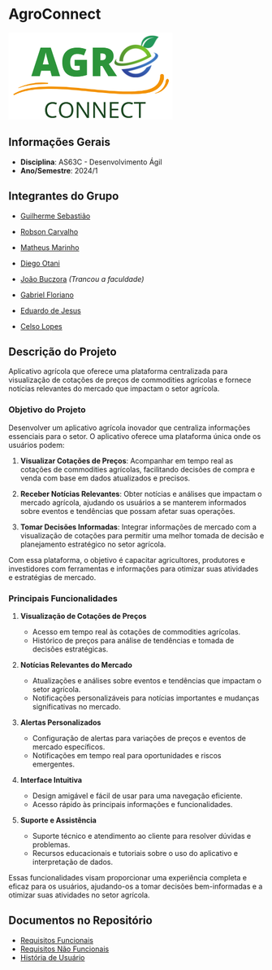 # AgroConnect
![](agro_connect_logo.png) 

## Informações Gerais
- **Disciplina**: AS63C - Desenvolvimento Ágil
- **Ano/Semestre**: 2024/1

## Integrantes do Grupo

- [Guilherme Sebastião](https://github.com/guievbs)  

- [Robson Carvalho](https://github.com/robsonldcarvalho)  

- [Matheus Marinho](link_para_github)
 
- [Diego Otani](https://github.com/DiegoOtani)  

- [João Buczora](link_para_github)   *(Trancou a faculdade)*

- [Gabriel Floriano](https://github.com/gabrielflorianoo)

- [Eduardo de Jesus](https://github.com/eduzindejesus)  

- [Celso Lopes](https://github.com/Celsolf)  

## Descrição do Projeto
Aplicativo agrícola que oferece uma
plataforma centralizada para visualização de cotações de
preços de commodities agrícolas e fornece notícias relevantes
do mercado que impactam o setor agrícola.

### Objetivo do Projeto

Desenvolver um aplicativo agrícola inovador que centraliza informações essenciais para o setor. O aplicativo oferece uma plataforma única onde os usuários podem:

1. **Visualizar Cotações de Preços**: Acompanhar em tempo real as cotações de commodities agrícolas, facilitando decisões de compra e venda com base em dados atualizados e precisos.

2. **Receber Notícias Relevantes**: Obter notícias e análises que impactam o mercado agrícola, ajudando os usuários a se manterem informados sobre eventos e tendências que possam afetar suas operações.

3. **Tomar Decisões Informadas**: Integrar informações de mercado com a visualização de cotações para permitir uma melhor tomada de decisão e planejamento estratégico no setor agrícola.

Com essa plataforma, o objetivo é capacitar agricultores, produtores e investidores com ferramentas e informações para otimizar suas atividades e estratégias de mercado.


### Principais Funcionalidades

1. **Visualização de Cotações de Preços**
   - Acesso em tempo real às cotações de commodities agrícolas.
   - Histórico de preços para análise de tendências e tomada de decisões estratégicas.

2. **Notícias Relevantes do Mercado**   
   - Atualizações e análises sobre eventos e tendências que impactam o setor agrícola.
   - Notificações personalizáveis para notícias importantes e mudanças significativas no mercado.

3. **Alertas Personalizados**
   - Configuração de alertas para variações de preços e eventos de mercado específicos.
   - Notificações em tempo real para oportunidades e riscos emergentes.

4. **Interface Intuitiva**   
   - Design amigável e fácil de usar para uma navegação eficiente.
   - Acesso rápido às principais informações e funcionalidades.

5. **Suporte e Assistência**
   - Suporte técnico e atendimento ao cliente para resolver dúvidas e problemas.
   - Recursos educacionais e tutoriais sobre o uso do aplicativo e interpretação de dados.

Essas funcionalidades visam proporcionar uma experiência completa e eficaz para os usuários, ajudando-os a tomar decisões bem-informadas e a otimizar suas atividades no setor agrícola.


## Documentos no Repositório

- [Requisitos Funcionais](https://github.com/guievbs/agro-connect-2024.1/blob/main/Requisitos%20de%20Usu%C3%A1rio/rf.md)
- [Requisitos Não Funcionais](https://github.com/guievbs/agro-connect-2024.1/blob/main/Requisitos%20de%20Usu%C3%A1rio/rnf.md)
- [História de Usuário](https://github.com/guievbs/agro-connect-2024.1/blob/main/Requisitos%20de%20Usu%C3%A1rio/historiaUsuarios.md)
